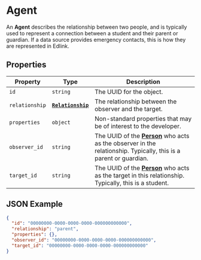 # Agent
An **Agent** describes the relationship between two people, and is typically used to represent a connection between a
student and their parent or guardian. If a data source provides emergency contacts, this is how they are
represented in Edlink.

## Properties
| Property | Type | Description |
| -------- | ---- | ----------- |
| `id` | `string` | The UUID for the object. |
| `relationship` | **[`Relationship`](enums/relationship)** | The relationship between the observer and the target. |
| `properties` | `object` | Non-standard properties that may be of interest to the developer. |
| `observer_id` | `string` | The UUID of the **[Person](person)** who acts as the observer in the relationship. Typically, this is a parent or guardian. |
| `target_id` | `string` | The UUID of the **[Person](person)** who acts as the target in this relationship. Typically, this is a student.

## JSON Example
```json
{
  "id": "00000000-0000-0000-0000-000000000000",
  "relationship": "parent",
  "properties": {},
  "observer_id": "00000000-0000-0000-0000-000000000000",
  "target_id": "00000000-0000-0000-0000-000000000000"
}
```
